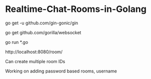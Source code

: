 # Realtime-Chat-Rooms-in-Golang

go get -u github.com/gin-gonic/gin

go get github.com/gorilla/websocket

go run *.go

http://localhost:8080/room/<room-id>

Can create multiple room IDs

Working on adding password based rooms, username
